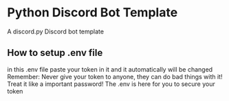 # Python Discord Bot Template
A discord.py Discord bot template

## How to setup .env file
in this .env file paste your token in it and it automatically will be changed 
Remember: Never give your token to anyone, they can do bad things with it! Treat it like a important password!
The .env is here for you to secure your token
